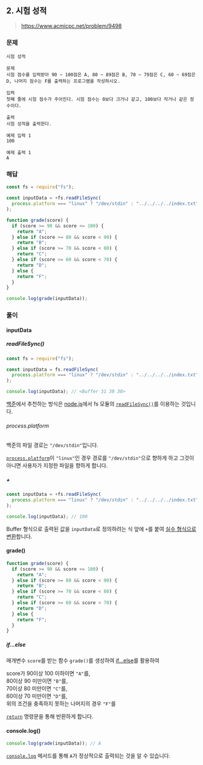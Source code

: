 ## 2. 시험 성적

> https://www.acmicpc.net/problem/9498

### 문제

```
시험 성적

문제
시험 점수를 입력받아 90 ~ 100점은 A, 80 ~ 89점은 B, 70 ~ 79점은 C, 60 ~ 69점은 D, 나머지 점수는 F를 출력하는 프로그램을 작성하시오.

입력
첫째 줄에 시험 점수가 주어진다. 시험 점수는 0보다 크거나 같고, 100보다 작거나 같은 정수이다.

출력
시험 성적을 출력한다.

예제 입력 1
100

예제 출력 1
A
```

### 해답

```js
const fs = require("fs");

const inputData = +fs.readFileSync(
  process.platform === "linux" ? "/dev/stdin" : "../../../../index.txt"
);

function grade(score) {
  if (score >= 90 && score <= 100) {
    return "A";
  } else if (score >= 80 && score < 90) {
    return "B";
  } else if (score >= 70 && score < 80) {
    return "C";
  } else if (score >= 60 && score < 70) {
    return "D";
  } else {
    return "F";
  }
}

console.log(grade(inputData));
```

### 풀이

#### inputData

##### readFileSync()

```js
const fs = require("fs");

const inputData = fs.readFileSync(
  process.platform === "linux" ? "/dev/stdin" : "../../../../index.txt"
);

console.log(inputData); // <Buffer 31 30 30>
```

[백준](https://help.acmicpc.net/language/info)에서 추천하는 방식은 [node.js](https://nodejs.org/en/)에서 fs 모듈의 [`readFileSync()`](https://nodejs.org/docs/latest-v16.x/api/fs.html#fsreadfilesyncpath-options)를 이용하는 것입니다.

###### process.platform

백준의 파일 경로는 `"/dev/stdin"`입니다.

[`process.platform`](https://nodejs.org/docs/latest-v16.x/api/process.html#processplatform)이 `"linux"`인 경우 경로를 `"/dev/stdin"`으로 향하게 하고 그것이 아니면 사용자가 지정한 파일을 향하게 합니다.

##### +

```js
const inputData = +fs.readFileSync(
  process.platform === "linux" ? "/dev/stdin" : "../../../../index.txt"
);

console.log(inputData); // 100
```

Buffer 형식으로 출력된 값을 `inputData`로 정의하려는 식 앞에 `+`를 붙여 <u>실수 형식으로 변환</u>합니다.

#### grade()

```js
function grade(score) {
  if (score >= 90 && score <= 100) {
    return "A";
  } else if (score >= 80 && score < 90) {
    return "B";
  } else if (score >= 70 && score < 80) {
    return "C";
  } else if (score >= 60 && score < 70) {
    return "D";
  } else {
    return "F";
  }
}
```

##### if...else

매개변수 `score`를 받는 함수 `grade()`를 생성하여 [if...else](https://developer.mozilla.org/ko/docs/Web/JavaScript/Reference/Statements/if...else)를 활용하여

score가 90이상 100 이하이면 `"A"`를,  
80이상 90 미만이면 `"B"`를,  
70이상 80 미만이면 `"C"`를,  
60이상 70 미만이면 `"D"`를,  
위의 조건을 충족하지 못하는 나머지의 경우 `"F"`를

[`return`](https://developer.mozilla.org/ko/docs/Web/JavaScript/Reference/Statements/return) 명령문을 통해 반환하게 합니다.

#### console.log()

```js
console.log(grade(inputData)); // A
```

[`console.log`](https://developer.mozilla.org/ko/docs/Web/API/console/log) 메서드를 통해 `A`가 정상적으로 출력되는 것을 알 수 있습니다.
